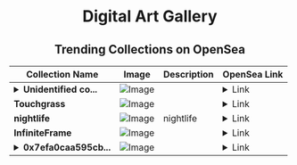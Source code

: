 <div align="center">

# Digital Art Gallery

## Trending Collections on OpenSea

| Collection Name                       | Image                                                                                     | Description                       | OpenSea Link                                                                                          |
|---------------------------------------|-------------------------------------------------------------------------------------------|-----------------------------------|--------------------------------------------------------------------------------------------------------|
| **<details><summary>Unidentified co...</summary>Unidentified contract 5b737eed-79f1-4a99-ad43-22223bb67b5c</details>** | ![Image](https://i.seadn.io/s/raw/files/017a61ef6fc52ccb267bda798d7334ea.png?w=500&auto=format?w=200&auto=format) |  | <details><summary>Link</summary>[Unidentified contract 5b737eed-79f1-4a99-ad43-22223bb67b5c](https://opensea.io/collection/unidentified-contract-5b737eed-79f1-4a99-ad43-2222)</details> |
| **Touchgrass** | ![Image](https://i.seadn.io/s/raw/files/f72fdaa5ca2caf007d54a89fe6e23469.png?w=500&auto=format?w=200&auto=format) |  | <details><summary>Link</summary>[Touchgrass](https://opensea.io/collection/touchgrass-8)</details> |
| **nightlife** | ![Image](https://i.seadn.io/s/raw/files/609aba2bb7cb209c62f33444b7f0cd67.png?w=500&auto=format?w=200&auto=format) | nightlife | <details><summary>Link</summary>[nightlife](https://opensea.io/collection/nightlife-31)</details> |
| **InfiniteFrame** | ![Image](https://raw.seadn.io/files/7c4f4fb461b86e1337251f2bccae61b5.svg?w=200&auto=format) |  | <details><summary>Link</summary>[InfiniteFrame](https://opensea.io/collection/infiniteframe-1)</details> |
| **<details><summary>0x7efa0caa595cb...</summary>0x7efa0caa595cb7d9a0bb0c6c33217e45afdfd386</details>** | ![Image](https://i.seadn.io/s/raw/files/0120dbe70465f91ae019e541cba50a56.jpg?w=500&auto=format?w=200&auto=format) |  | <details><summary>Link</summary>[0x7efa0caa595cb7d9a0bb0c6c33217e45afdfd386](https://opensea.io/collection/0x7efa0caa595cb7d9a0bb0c6c33217e45afdfd386)</details> |

</div>